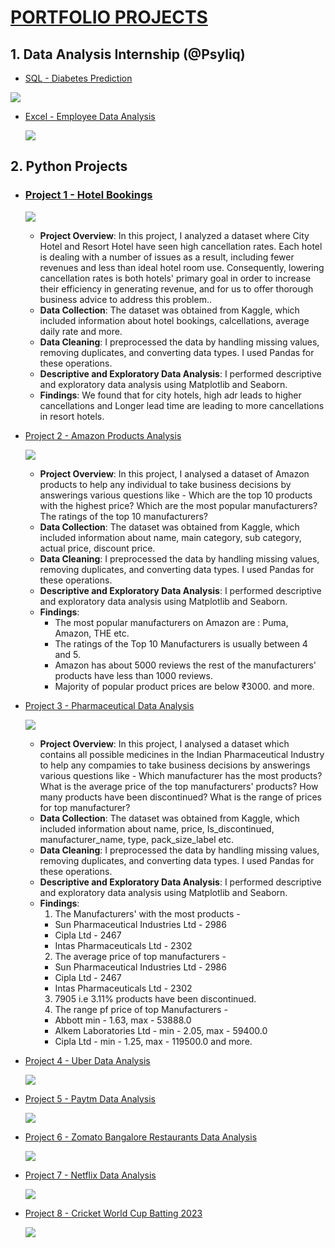 # [PORTFOLIO PROJECTS](https://github.com/Nade-coder/Nadeem-s_Data_Analyst_portfolio/tree/main)

## 1. **Data Analysis Internship (@Psyliq)**
  - [SQL - Diabetes Prediction](https://github.com/Nade-coder/Nadeem-s_Data_Analyst_portfolio/tree/main/Data%20Analyst%20-%20Internship%20(Psyliq)/SQL%20-%20Diabetes%20Prediction)
    
  ![](https://github.com/Nade-coder/Nadeem-s_Data_Analyst_Portfolio/blob/main/Data%20Analyst%20-%20Internship%20(Psyliq)/SQL%20-%20Diabetes%20Prediction/sql.png?raw=true) 
    
  - [Excel - Employee Data Analysis](https://github.com/Nade-coder/Nadeem-s_Data_Analyst_portfolio/tree/main/Data%20Analyst%20-%20Internship%20(Psyliq)/Excel%20-%20Employee%20Data%20Analysis)
    
    ![](https://github.com/Nade-coder/Nadeem-s_Data_Analyst_Portfolio/blob/main/Data%20Analyst%20-%20Internship%20(Psyliq)/Excel%20-%20Employee%20Data%20Analysis/HR%20analytics%20dashboard.png?raw=true)

## 2. **Python Projects**
  - ### [Project 1 - Hotel Bookings](https://github.com/Nade-coder/Nadeem-s_Data_Analyst_portfolio/blob/main/Python%20Projects/Project%201%20-%20Hotel%20Bookings/Hotel%20Bookings.ipynb)
    
      ![](https://github.com/Nade-coder/Nadeem-s_Data_Analyst_Portfolio/blob/main/Python%20Projects/Project%201%20-%20Hotel%20Bookings/monthly%20reservation%20status.png?raw=true)
    
      - **Project Overview**:
        In this project, I analyzed a dataset where City Hotel and Resort Hotel have seen high cancellation rates. Each hotel is dealing with a number of issues as a result, including fewer                 revenues and less than ideal hotel room use. Consequently, lowering cancellation rates is both hotels' primary goal in order to increase their efficiency in generating revenue, and for us           to offer thorough business advice to address this problem..
      -  **Data Collection**:
        The dataset was obtained from Kaggle, which included information about hotel bookings, calcellations, average daily rate and more.
      - **Data Cleaning**:
        I preprocessed the data by handling missing values, removing duplicates, and converting data types. I used Pandas for these operations.
      - **Descriptive and Exploratory Data Analysis**:
        I performed descriptive and exploratory data analysis using Matplotlib and Seaborn.
      - **Findings**:
        We found that for city hotels, high adr leads to higher cancellations and Longer lead time are leading to more cancellations in resort hotels.

  - [Project 2 - Amazon Products Analysis](https://github.com/Nade-coder/Nadeem-s_Data_Analyst_portfolio/blob/main/Python%20Projects/Project%202%20-%20Amazon%20Products%20Analysis/Amazon%20Products%20Analysis.ipynb)

    ![](https://github.com/Nade-coder/Nadeem-s_Data_Analyst_Portfolio/blob/main/Python%20Projects/Project%202%20-%20Amazon%20Products%20Analysis/top%20manufacturers.png?raw=true)

      - **Project Overview**: In this project, I analysed a dataset of Amazon products to help any individual to take business decisions by answerings various questions like - Which are the top 10          products with the highest price? Which are the most popular manufacturers? The ratings of the top 10 manufacturers?
      - **Data Collection**:
        The dataset was obtained from Kaggle, which included information about name, main category, sub category, actual price, discount price.
      - **Data Cleaning**:
        I preprocessed the data by handling missing values, removing duplicates, and converting data types. I used Pandas for these operations.
      - **Descriptive and Exploratory Data Analysis**:
        I performed descriptive and exploratory data analysis using Matplotlib and Seaborn.
      - **Findings**:
        - The most popular manufacturers on Amazon are : Puma, Amazon, THE etc. 
        - The ratings of the Top 10 Manufacturers is usually between 4 and 5.
        - Amazon has about 5000 reviews the rest of the manufacturers' products have less than 1000 reviews.
        - Majority of popular product prices are below ₹3000.
          and more.
          
  - [Project 3 - Pharmaceutical Data Analysis](https://github.com/Nade-coder/Nadeem-s_Data_Analyst_portfolio/blob/main/Python%20Projects/Project%203%20-%20Pharmaceutical%20Data%20Analysis/Pharmaceutical%20Data%20Analysis.ipynb)

    ![](https://github.com/Nade-coder/Nadeem-s_Data_Analyst_Portfolio/blob/main/Python%20Projects/Project%203%20-%20Pharmaceutical%20Data%20Analysis/avg%20price%20manufacturers.png?raw=true)

       - **Project Overview**: In this project, I analysed a dataset which contains all possible medicines in the Indian Pharmaceutical Industry to help any compamies to take business decisions by            answerings various questions like - Which manufacturer has the most products? What is the average price of the top manufacturers' products? How many products have been discontinued?
         What is the range of prices for top manufacturer?
       - **Data Collection**:
         The dataset was obtained from Kaggle, which included information about name, price, Is_discontinued, manufacturer_name, type, pack_size_label etc.
       - **Data Cleaning**:
         I preprocessed the data by handling missing values, removing duplicates, and converting data types. I used Pandas for these operations.
       - **Descriptive and Exploratory Data Analysis**:
         I performed descriptive and exploratory data analysis using Matplotlib and Seaborn.
       - **Findings**:
         1. The Manufacturers' with the most products -
          - Sun Pharmaceutical Industries Ltd - 2986
          - Cipla Ltd - 2467
          - Intas Pharmaceuticals Ltd - 2302
         2. The average price of top manufacturers -
          - Sun Pharmaceutical Industries Ltd - 2986
          - Cipla Ltd - 2467
          - Intas Pharmaceuticals Ltd - 2302
         3. 7905 i.e 3.11% products have been discontinued.
         4. The range pf price of top Manufacturers -
          - Abbott min - 1.63, max - 53888.0
          - Alkem Laboratories Ltd - min - 2.05, max - 59400.0
          - Cipla Ltd - min - 1.25, max - 119500.0
            and more.
    
  - [Project 4 - Uber Data Analysis](https://github.com/Nade-coder/Nadeem-s_Data_Analyst_portfolio/blob/main/Python%20Projects/Project%204%20-%20Uber%20Data%20Analysis/Uber%20Data%20Analysis.ipynb)

    ![](https://github.com/Nade-coder/Nadeem-s_Data_Analyst_Portfolio/blob/main/Python%20Projects/Project%204%20-%20Uber%20Data%20Analysis/rides%20per%20day.png?raw=true)
    
  - [Project 5 - Paytm Data Analysis](https://github.com/Nade-coder/Nadeem-s_Data_Analyst_portfolio/blob/main/Python%20Projects/Project%205%20-%20Paytm%20Data%20Analysis/Paytm%20Data%20Analysis.ipynb)

    ![](https://github.com/Nade-coder/Nadeem-s_Data_Analyst_Portfolio/blob/main/Python%20Projects/Project%205%20-%20Paytm%20Data%20Analysis/transaction%20vs%20loan.png?raw=true)
    
  - [Project 6 - Zomato Bangalore Restaurants Data Analysis](https://github.com/Nade-coder/Nadeem-s_Data_Analyst_portfolio/blob/main/Python%20Projects/Project%206%20-%20Zomato%20Bangalore%20Restaurants%20Data%20Analysis/Zomato%20Data%20Analysis.ipynb)

    ![](https://github.com/Nade-coder/Nadeem-s_Data_Analyst_Portfolio/blob/main/Python%20Projects/Project%206%20-%20Zomato%20Bangalore%20Restaurants%20Data%20Analysis/delivery%20rating.png?raw=true)
    
  - [Project 7 - Netflix Data Analysis](https://github.com/Nade-coder/Nadeem-s_Data_Analyst_portfolio/blob/main/Python%20Projects/Project%207%20-%20Netflix%20Dataset%20Analysis/Netflix%20Dataset%20Analysis.ipynb)

    ![](https://github.com/Nade-coder/Nadeem-s_Data_Analyst_Portfolio/blob/main/Python%20Projects/Project%207%20-%20Netflix%20Dataset%20Analysis/Netflix%20top%20countries.png?raw=true)
    
  - [Project 8 - Cricket World Cup Batting 2023](https://github.com/Nade-coder/Nadeem-s_Data_Analyst_portfolio/blob/main/Python%20Projects/Project%208%20-%20Cricket%20WC%20Batting%202023/Cricket%20WC%20Batting%202023.ipynb)

    ![](https://github.com/Nade-coder/Nadeem-s_Data_Analyst_Portfolio/blob/main/Python%20Projects/Project%208%20-%20Cricket%20WC%20Batting%202023/highest%20runs.png?raw=true)
    
